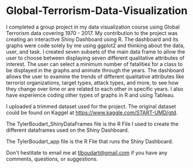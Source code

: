 # Global-Terrorism-Data-Visualization
I completed a group project in my data visualization course using Global Terrorism data covering 1970 - 2017. My contribution to the project was creating an interactive Shiny Dashboard using R. The dashboard and its graphs were code solely by me using ggplot2 and thinking about the data, user, and task. I created seven subsets of the main data frame to allow the user to choose between displaying seven different qualitative attributes of interest. The user can select a minimum number of fatalities for a class to be displayed in the graphs and animate through the years. The dashboard allows the user to examine the trends of different qualitative attributes like terrorist organizations, target types, attack types, and more, to see how they change over time or are related to each other in specific years. I also have experience coding other types of graphs in R and using Tableau.

I uploaded a trimmed dataset used for the project. The original dataset could be found on Kaggel at https://www.kaggle.com/START-UMD/gtd. 

The TylerBoudart_ShinyDataFrames file is the R File I used to create the different dataframes used on the Shiny Dashboard. 

The TylerBoudart_app file is the R File that runs the Shiny Dashboard. 

Don't hestitate to email me at tlboudart@gmail.com if you have any comments, questions, or suggestions.
